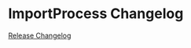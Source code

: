 # ImportProcess Changelog

[Release Changelog](https://github.com/spryker-demo/import-process/releases)
